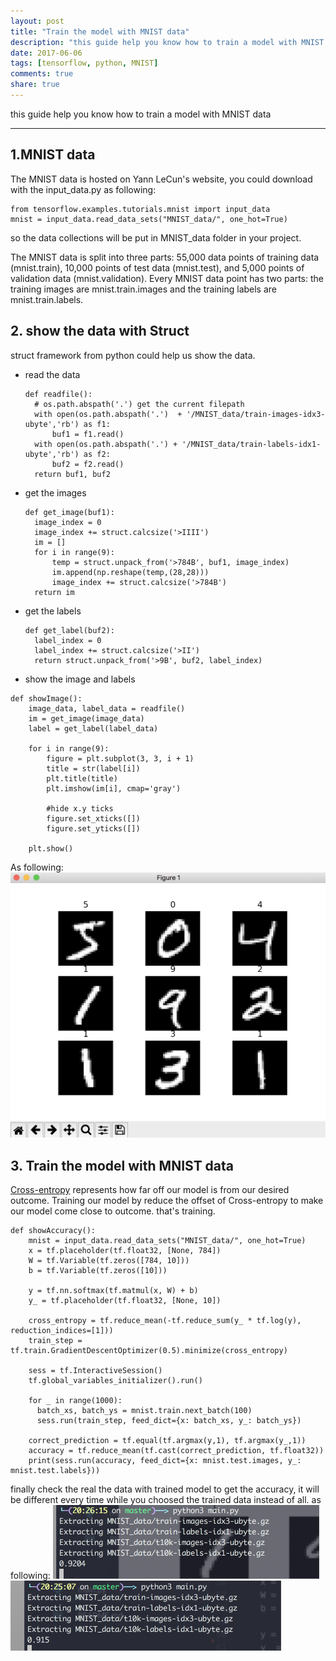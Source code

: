 ```yaml
---
layout: post
title: "Train the model with MNIST data"
description: "this guide help you know how to train a model with MNIST data"
date: 2017-06-06
tags: [tensorflow, python, MNIST]
comments: true
share: true
---
```


this guide help you know how to train a model with MNIST data

---

## 1.MNIST data
The MNIST data is hosted on Yann LeCun's website, you could download with the input_data.py as following:
<pre><code>from tensorflow.examples.tutorials.mnist import input_data
mnist = input_data.read_data_sets("MNIST_data/", one_hot=True)
</code></pre>

so the data collections will be put in MNIST_data folder in your project.

The MNIST data is split into three parts: 55,000 data points of training data (mnist.train), 10,000 points of test data (mnist.test), and 5,000 points of validation data (mnist.validation). Every MNIST data point has two parts: the training images are mnist.train.images and the training labels are mnist.train.labels.


## 2. show the data with Struct
struct framework from python could help us show the data.

* read the data
  <pre><code>def readfile():
    # os.path.abspath('.') get the current filepath
    with open(os.path.abspath('.')  + '/MNIST_data/train-images-idx3-ubyte','rb') as f1:
        buf1 = f1.read()
    with open(os.path.abspath('.') + '/MNIST_data/train-labels-idx1-ubyte','rb') as f2:
        buf2 = f2.read()
    return buf1, buf2
  </code></pre>

* get the images
  <pre><code>def get_image(buf1):
    image_index = 0
    image_index += struct.calcsize('>IIII')
    im = []
    for i in range(9):
        temp = struct.unpack_from('>784B', buf1, image_index)
        im.append(np.reshape(temp,(28,28)))
        image_index += struct.calcsize('>784B')  
    return im
  </code></pre>

* get the labels
  <pre><code>def get_label(buf2):
    label_index = 0
    label_index += struct.calcsize('>II')
    return struct.unpack_from('>9B', buf2, label_index)
  </code></pre>

* show the image and labels
<pre><code>def showImage():
    image_data, label_data = readfile()
    im = get_image(image_data)
    label = get_label(label_data)

    for i in range(9):
        figure = plt.subplot(3, 3, i + 1)
        title = str(label[i])
        plt.title(title)
        plt.imshow(im[i], cmap='gray')

        #hide x.y ticks
        figure.set_xticks([])
        figure.set_yticks([])

    plt.show()
</code></pre>
As following:
![Alt text](/images/ss2017060501.png)

## 3. Train the model with MNIST data
[Cross-entropy](http://colah.github.io/posts/2015-09-Visual-Information/) represents how far off our model is from our desired outcome. Training our model by reduce the offset of Cross-entropy to make our model come close to outcome. that's training.
<pre><code>def showAccuracy():
    mnist = input_data.read_data_sets("MNIST_data/", one_hot=True)
    x = tf.placeholder(tf.float32, [None, 784])
    W = tf.Variable(tf.zeros([784, 10]))
    b = tf.Variable(tf.zeros([10]))

    y = tf.nn.softmax(tf.matmul(x, W) + b)
    y_ = tf.placeholder(tf.float32, [None, 10])

    cross_entropy = tf.reduce_mean(-tf.reduce_sum(y_ * tf.log(y), reduction_indices=[1]))
    train_step = tf.train.GradientDescentOptimizer(0.5).minimize(cross_entropy)

    sess = tf.InteractiveSession()
    tf.global_variables_initializer().run()

    for _ in range(1000):
      batch_xs, batch_ys = mnist.train.next_batch(100)
      sess.run(train_step, feed_dict={x: batch_xs, y_: batch_ys})

    correct_prediction = tf.equal(tf.argmax(y,1), tf.argmax(y_,1))
    accuracy = tf.reduce_mean(tf.cast(correct_prediction, tf.float32))
    print(sess.run(accuracy, feed_dict={x: mnist.test.images, y_: mnist.test.labels}))
</code></pre>
finally check the real the data with trained model to get the accuracy, it will be different every time while you choosed the trained data instead of all.
as following:
![Alt text](/images/ss2017060502.png)
![Alt text](/images/ss2017060503.png)
